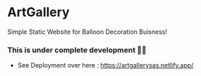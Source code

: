 # ArtGallery

Simple Static Website for Balloon Decoration Buisness!

### This is under complete development 🧑‍💻

- See Deployment over here : https://artgallerysas.netlify.app/
